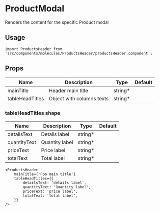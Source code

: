 # ProductModal
Renders the content for the specific Product modal

## Usage

```
import ProductsHeader from 'src/components/molecules/ProductsHeader/productsHeader.component';
```

## Props

| Name | Description | Type | Default |
|------|-------------|------|---------|
| mainTitle | Header main title | string* |  |
| tableHeadTitles | Object with columns texts | string* |  |

### tableHeadTitles shape

| Name | Description | Type | Default |
|------|-------------|------|---------|
| detailsText | Details label | string* |  |
| quantityText | Quantity label | string* |  |
| priceText | Price label | string* |  |
| totalText | Total label | string* |  |

```
<ProductsHeader
    mainTitle={'Foo main title'}
    tableHeadTitles={{
        detailsText: 'details label',
        quantityText: 'Quantity label',
        priceText: 'price label',
        totalText: 'total label',
    }}
/>
```